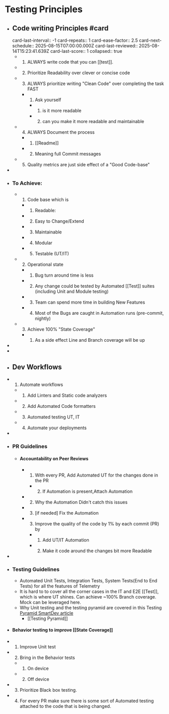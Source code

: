 # Testing Principles
- ## Code writing Principles #card
  card-last-interval:: -1
  card-repeats:: 1
  card-ease-factor:: 2.5
  card-next-schedule:: 2025-08-15T07:00:00.000Z
  card-last-reviewed:: 2025-08-14T15:23:41.639Z
  card-last-score:: 1
  collapsed:: true
	- 1. ALWAYS write code that you can [[test]].
	- 2. Prioritize Readability over clever or concise code
	- 3. ALWAYS prioritize writing "Clean Code" over completing the task FAST
		- 1. Ask yourself
			- 1. is it more readable
			- 2. can you make it more readable and maintainable
	- 4. ALWAYS Document the process
		- 1. [[Readme]]
		- 2. Meaning full Commit messages
	- 5. Quality metrics are just side effect of a "Good Code-base"
-
- ### To Achieve:
	- 1. Code base which is
		- 1. Readable:
		- 2. Easy to Change/Extend
		- 3. Maintainable
		- 4. Modular
		- 5. Testable (UT/IT)
	- 2. Operational state
		- 1. Bug turn around time is less
		- 2. Any change could be tested by Automated [[Test]] suites (including Unit and Module testing)
		- 3. Team can spend more time in building New Features
		- 4. Most of the Bugs are caught in Automation runs (pre-commit, nightly)
	- 3. Achieve 100% "State Coverage"
		- 1. As a side effect Line and Branch coverage will be up
-
-
- ## Dev Workflows
- 1. Automate workflows
	- 1. Add Linters and Static code analyzers
	- 2. Add Automated Code formatters
	- 3. Automated testing UT, IT
	- 4. Automate your deployments
-
- ### PR Guidelines
	- #### Accountability on Peer Reviews
		- 1. With every PR, Add Automated UT for the changes done in the PR
			- 2. If Automation is present,Attach Automation
		- 2. Why the Automation Didn't catch this issues
		- 3. [if needed] Fix the Automation
		- 3. Improve the quality of the code by 1% by each commit (PR) by
			- 1. Add UT/IT Automation
			- 2. Make it code around the changes bit more Readable
-
- ### Testing Guidelines
	- Automated Unit Tests, Integration Tests, System Tests(End to End Tests) for all the features of Telemetry
	- It is hard to to cover all the corner cases in the IT and E2E [[Test]], which is where UT shines. Can achieve ~100% Branch coverage. Mock can be leveraged here.
	- Why Unit testing and the testing pyramid are covered in this Testing [Pyramid SmartDev article](https://wiki.cisco.com/display/SMARTDEV/Testing+Pyramid)
		- [[Testing Pyramid]]
- #### Behavior testing to improve [[State Coverage]]
- 1. Improve Unit test
- 2. Bring in the Behavior tests
	- 1. On device
	- 2. Off device
- 3. Prioritize Black box testing.
- 4. For every PR make sure there is some sort of Automated testing attached to the code that is being changed.